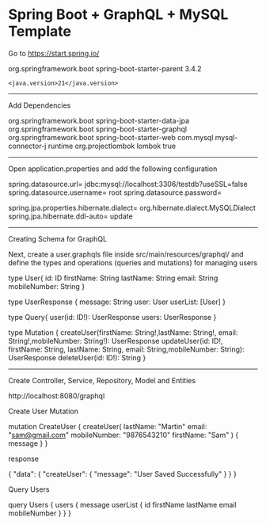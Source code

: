 # Spring Boot + GraphQL + MySQL Template

Go to https://start.spring.io/

<parent>
		<groupId>org.springframework.boot</groupId>
		<artifactId>spring-boot-starter-parent</artifactId>
		<version>3.4.2</version>
		<relativePath/>

    <java.version>21</java.version>
------------------------------------------------------------
Add Dependencies

<dependency>
  <groupId>org.springframework.boot</groupId>
  <artifactId>spring-boot-starter-data-jpa</artifactId>
</dependency>
<dependency>
  <groupId>org.springframework.boot</groupId>
  <artifactId>spring-boot-starter-graphql</artifactId>
</dependency>
<dependency>
  <groupId>org.springframework.boot</groupId>
  <artifactId>spring-boot-starter-web</artifactId>
</dependency>

<dependency>
  <groupId>com.mysql</groupId>
  <artifactId>mysql-connector-j</artifactId>
  <scope>runtime</scope>
</dependency>

<dependency>
			<groupId>org.projectlombok</groupId>
			<artifactId>lombok</artifactId>
			<optional>true</optional>
</dependency>


------------------------------------------------------------
Open application.properties and add the following configuration


spring.datasource.url= jdbc:mysql://localhost:3306/testdb?useSSL=false
spring.datasource.username= root
spring.datasource.password=

spring.jpa.properties.hibernate.dialect= org.hibernate.dialect.MySQLDialect
spring.jpa.hibernate.ddl-auto= update



------------------------------------------------------------
Creating Schema for GraphQL


Next, create a user.graphqls file inside src/main/resources/graphql/ and define the types and operations (queries and mutations) for managing users


type User{
id: ID
firstName: String
lastName: String
email: String
mobileNumber: String
}

type UserResponse {
message: String
user: User
userList: [User]
}

type Query{
user(id: ID!): UserResponse
users: UserResponse
}

type Mutation {
createUser(firstName: String!,lastName: String!, email: String!,mobileNumber: String!): UserResponse
updateUser(id: ID!, firstName: String, lastName: String, email: String,mobileNumber: String): UserResponse
deleteUser(id: ID!): String
}

------------------------------------------------------------

Create Controller, Service, Repository, Model and Entities


http://localhost:8080/graphql

Create User Mutation

mutation CreateUser {
createUser(
lastName: "Martin"
email: "sam@gmail.com"
mobileNumber: "9876543210"
firstName: "Sam"
) {
message
}
}


response 

{
"data": {
"createUser": {
"message": "User Saved Successfully"
}
}
}



Query Users

query Users {
users {
message
userList {
id
firstName
lastName
email
mobileNumber
}
}
}


